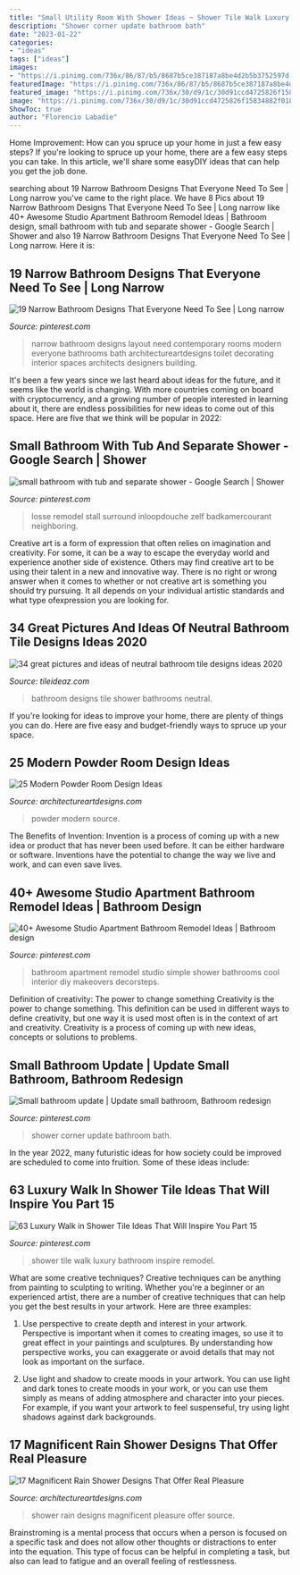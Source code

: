 ```yaml
---
title: "Small Utility Room With Shower Ideas ~ Shower Tile Walk Luxury Bathroom Inspire Remodel"
description: "Shower corner update bathroom bath"
date: "2023-01-22"
categories:
- "ideas"
tags: ["ideas"]
images:
- "https://i.pinimg.com/736x/86/87/b5/8687b5ce387187a8be4d2b5b3752597d.jpg"
featuredImage: "https://i.pinimg.com/736x/86/87/b5/8687b5ce387187a8be4d2b5b3752597d.jpg"
featured_image: "https://i.pinimg.com/736x/30/d9/1c/30d91ccd4725826f15834882f018320f.jpg"
image: "https://i.pinimg.com/736x/30/d9/1c/30d91ccd4725826f15834882f018320f.jpg"
ShowToc: true
author: "Florencio Labadie"
---
```



Home Improvement: How can you spruce up your home in just a few easy steps?
If you're looking to spruce up your home, there are a few easy steps you can take. In this article, we'll share some easyDIY ideas that can help you get the job done.

	

		
searching about 19 Narrow Bathroom Designs That Everyone Need To See | Long narrow you've came to the right place. We have 8 Pics about 19 Narrow Bathroom Designs That Everyone Need To See | Long narrow like 40+ Awesome Studio Apartment Bathroom Remodel Ideas | Bathroom design, small bathroom with tub and separate shower - Google Search | Shower and also 19 Narrow Bathroom Designs That Everyone Need To See | Long narrow. Here it is:
		
    
## 19 Narrow Bathroom Designs That Everyone Need To See | Long Narrow

<img loading=lazy src="https://i.pinimg.com/736x/70/4d/c5/704dc5d329eeda9f246f8a7a89112bb1--narrow-bathroom-designs-small-long-bathroom-ideas.jpg" onerror="this.onerror=null;this.src='https://tse4.mm.bing.net/th?id=OIP.U_vYmpo5g9M49hgdAFJKigAAAA&amp;pid=15.1';" alt="19 Narrow Bathroom Designs That Everyone Need To See | Long narrow">

_Source: pinterest.com_

>narrow bathroom designs layout need contemporary rooms modern everyone bathrooms bath architectureartdesigns toilet decorating interior spaces architects designers building. 

	

It's been a few years since we last heard about ideas for the future, and it seems like the world is changing. With more countries coming on board with cryptocurrency, and a growing number of people interested in learning about it, there are endless possibilities for new ideas to come out of this space. Here are five that we think will be popular in 2022: 

    
## Small Bathroom With Tub And Separate Shower - Google Search | Shower

<img loading=lazy src="https://i.pinimg.com/736x/30/d9/1c/30d91ccd4725826f15834882f018320f.jpg" onerror="this.onerror=null;this.src='https://tse4.mm.bing.net/th?id=OIP.MT0jSU4dwLonBK9jOU7wlAHaE8&amp;pid=15.1';" alt="small bathroom with tub and separate shower - Google Search | Shower">

_Source: pinterest.com_

>losse remodel stall surround inloopdouche zelf badkamercourant neighboring. 

	

Creative art is a form of expression that often relies on imagination and creativity. For some, it can be a way to escape the everyday world and experience another side of existence. Others may find creative art to be using their talent in a new and innovative way. There is no right or wrong answer when it comes to whether or not creative art is something you should try pursuing. It all depends on your individual artistic standards and what type ofexpression you are looking for.

    
## 34 Great Pictures And Ideas Of Neutral Bathroom Tile Designs Ideas 2020

<img loading=lazy src="https://www.tileideaz.com/wp-content/uploads/2015/10/7.jpg" onerror="this.onerror=null;this.src='https://tse4.mm.bing.net/th?id=OIP.vGX9J3PB67-_vLyzD3F4sAHaLF&amp;pid=15.1';" alt="34 great pictures and ideas of neutral bathroom tile designs ideas 2020">

_Source: tileideaz.com_

>bathroom designs tile shower bathrooms neutral. 

	

If you're looking for ideas to improve your home, there are plenty of things you can do. Here are five easy and budget-friendly ways to spruce up your space.

    
## 25 Modern Powder Room Design Ideas

<img loading=lazy src="http://www.architectureartdesigns.com/wp-content/uploads/2013/09/131.jpg" onerror="this.onerror=null;this.src='https://tse3.mm.bing.net/th?id=OIP.ho0aIP7erbwckDgDspF1oQAAAA&amp;pid=15.1';" alt="25 Modern Powder Room Design Ideas">

_Source: architectureartdesigns.com_

>powder modern source. 

	

The Benefits of Invention:
Invention is a process of coming up with a new idea or product that has never been used before. It can be either hardware or software. Inventions have the potential to change the way we live and work, and can even save lives.

    
## 40+ Awesome Studio Apartment Bathroom Remodel Ideas | Bathroom Design

<img loading=lazy src="https://i.pinimg.com/736x/86/87/b5/8687b5ce387187a8be4d2b5b3752597d.jpg" onerror="this.onerror=null;this.src='https://tse3.mm.bing.net/th?id=OIP.dFUybu87GVi3ZpQRFTAT5QHaLI&amp;pid=15.1';" alt="40+ Awesome Studio Apartment Bathroom Remodel Ideas | Bathroom design">

_Source: pinterest.com_

>bathroom apartment remodel studio simple shower bathrooms cool interior diy makeovers decorsteps. 

	

Definition of creativity: The power to change something
Creativity is the power to change something. This definition can be used in different ways to define creativity, but one way it is used most often is in the context of art and creativity. Creativity is a process of coming up with new ideas, concepts or solutions to problems.

    
## Small Bathroom Update | Update Small Bathroom, Bathroom Redesign

<img loading=lazy src="https://i.pinimg.com/736x/b8/ea/08/b8ea0810439094a662e3511664a6ddf8.jpg" onerror="this.onerror=null;this.src='https://tse2.mm.bing.net/th?id=OIP.yFvaJ0Go-0INkjU489gJjAHaJ3&amp;pid=15.1';" alt="Small bathroom update | Update small bathroom, Bathroom redesign">

_Source: pinterest.com_

>shower corner update bathroom bath. 

	

In the year 2022, many futuristic ideas for how society could be improved are scheduled to come into fruition. Some of these ideas include: 

    
## 63 Luxury Walk In Shower Tile Ideas That Will Inspire You Part 15

<img loading=lazy src="https://i.pinimg.com/736x/9d/8a/2b/9d8a2bb7cc95d8db56d1c80c6c1aa199.jpg" onerror="this.onerror=null;this.src='https://tse2.mm.bing.net/th?id=OIP.MX_tU-U0EfHxGPGmzWIcVgHaMV&amp;pid=15.1';" alt="63 Luxury Walk in Shower Tile Ideas That Will Inspire You Part 15">

_Source: pinterest.com_

>shower tile walk luxury bathroom inspire remodel. 

	

What are some creative techniques?
Creative techniques can be anything from painting to sculpting to writing. Whether you're a beginner or an experienced artist, there are a number of creative techniques that can help you get the best results in your artwork. Here are three examples:
1. Use perspective to create depth and interest in your artwork. Perspective is important when it comes to creating images, so use it to great effect in your paintings and sculptures. By understanding how perspective works, you can exaggerate or avoid details that may not look as important on the surface.

2. Use light and shadow to create moods in your artwork. You can use light and dark tones to create moods in your work, or you can use them simply as means of adding atmosphere and character into your pieces. For example, if you want your artwork to feel suspenseful, try using light shadows against dark backgrounds.

    
## 17 Magnificent Rain Shower Designs That Offer Real Pleasure

<img loading=lazy src="https://www.architectureartdesigns.com/wp-content/uploads/2015/04/726-630x954.jpg" onerror="this.onerror=null;this.src='https://tse1.mm.bing.net/th?id=OIP.2mXqibUNpkFi36qCdXgdjgHaLN&amp;pid=15.1';" alt="17 Magnificent Rain Shower Designs That Offer Real Pleasure">

_Source: architectureartdesigns.com_

>shower rain designs magnificent pleasure offer source. 

	

Brainstroming is a mental process that occurs when a person is focused on a specific task and does not allow other thoughts or distractions to enter into the equation. This type of focus can be helpful in completing a task, but also can lead to fatigue and an overall feeling of restlessness.

